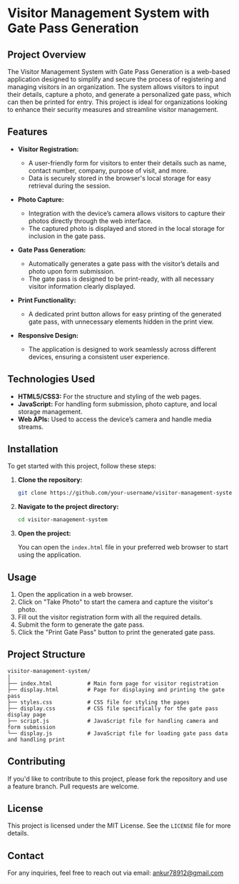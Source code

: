 

# Visitor Management System with Gate Pass Generation

## Project Overview

The Visitor Management System with Gate Pass Generation is a web-based application designed to simplify and secure the process of registering and managing visitors in an organization. The system allows visitors to input their details, capture a photo, and generate a personalized gate pass, which can then be printed for entry. This project is ideal for organizations looking to enhance their security measures and streamline visitor management.

## Features

- **Visitor Registration:** 
  - A user-friendly form for visitors to enter their details such as name, contact number, company, purpose of visit, and more.
  - Data is securely stored in the browser's local storage for easy retrieval during the session.

- **Photo Capture:** 
  - Integration with the device’s camera allows visitors to capture their photos directly through the web interface.
  - The captured photo is displayed and stored in the local storage for inclusion in the gate pass.

- **Gate Pass Generation:** 
  - Automatically generates a gate pass with the visitor’s details and photo upon form submission.
  - The gate pass is designed to be print-ready, with all necessary visitor information clearly displayed.

- **Print Functionality:**
  - A dedicated print button allows for easy printing of the generated gate pass, with unnecessary elements hidden in the print view.

- **Responsive Design:**
  - The application is designed to work seamlessly across different devices, ensuring a consistent user experience.

## Technologies Used

- **HTML5/CSS3:** For the structure and styling of the web pages.
- **JavaScript:** For handling form submission, photo capture, and local storage management.
- **Web APIs:** Used to access the device’s camera and handle media streams.

## Installation

To get started with this project, follow these steps:

1. **Clone the repository:**

   ```bash
   git clone https://github.com/your-username/visitor-management-system.git
   ```

2. **Navigate to the project directory:**

   ```bash
   cd visitor-management-system
   ```

3. **Open the project:**

   You can open the `index.html` file in your preferred web browser to start using the application.

## Usage

1. Open the application in a web browser.
2. Click on "Take Photo" to start the camera and capture the visitor's photo.
3. Fill out the visitor registration form with all the required details.
4. Submit the form to generate the gate pass.
5. Click the "Print Gate Pass" button to print the generated gate pass.

## Project Structure

```
visitor-management-system/
│
├── index.html           # Main form page for visitor registration
├── display.html         # Page for displaying and printing the gate pass
├── styles.css           # CSS file for styling the pages
├── display.css          # CSS file specifically for the gate pass display page
├── script.js            # JavaScript file for handling camera and form submission
└── display.js           # JavaScript file for loading gate pass data and handling print
```

## Contributing

If you'd like to contribute to this project, please fork the repository and use a feature branch. Pull requests are welcome.

## License

This project is licensed under the MIT License. See the `LICENSE` file for more details.

## Contact

For any inquiries, feel free to reach out via email: ankur78912@gmail.com
